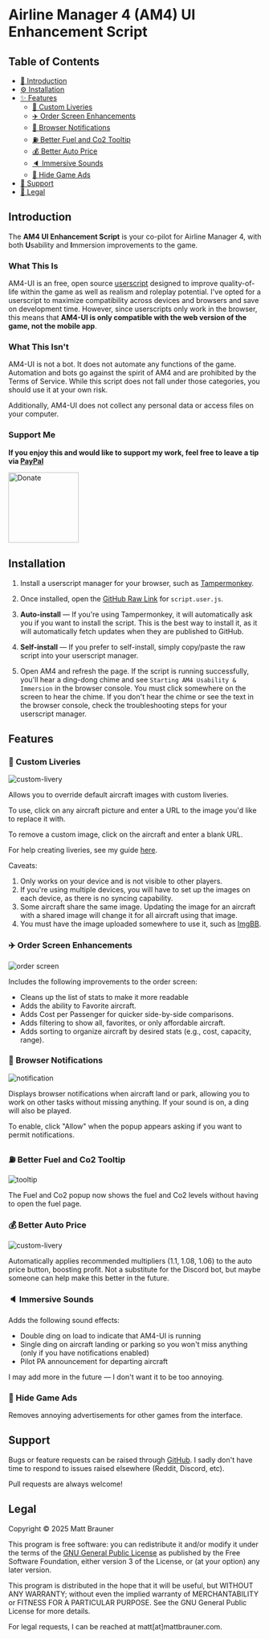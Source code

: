 # Airline Manager 4 (AM4) UI Enhancement Script

## Table of Contents
- [📖 Introduction](#introduction)
- [⚙️ Installation](#installation)
- [✨ Features](#features)
  - [🎨 Custom Liveries](#-custom-liveries)
  - [✈️ Order Screen Enhancements](#%EF%B8%8F-order-screen-enhancements)
  - [🔔 Browser Notifications](#-browser-notifications)
  - [⛽️ Better Fuel and Co2 Tooltip](#%EF%B8%8F-better-fuel-and-co2-tooltip)
  - [💰 Better Auto Price](#-better-auto-price)
  - [🔈 Immersive Sounds](#-immersive-sounds)
  - [🚫 Hide Game Ads](#-hide-game-ads)
- [💖 Support](#support)
- [📄 Legal](#legal)

## Introduction
The **AM4 UI Enhancement Script** is your co-pilot for Airline Manager 4, with both **U**sability and **I**mmersion improvements to the game.

### What This Is

AM4-UI is an free, open source [userscript](https://en.wikipedia.org/wiki/Userscript) designed to improve quality-of-life within the game as well as realism and roleplay potential. I've opted for a userscript to maximize compatibility across devices and browsers and save on development time. However, since userscripts only work in the browser, this means that **AM4-UI is only compatible with the web version of the game, not the mobile app**. 

### What This Isn't

AM4-UI is not a bot. It does not automate any functions of the game. Automation and bots go against the spirit of AM4 and are prohibited by the Terms of Service. While this script does not fall under those categories, you should use it at your own risk. 

Additionally, AM4-UI does not collect any personal data or access files on your computer.

### Support Me

**If you enjoy this and would like to support my work, feel free to leave a tip via [PayPal](https://paypal.me/mattbrauner)**

<a href="https://paypal.me/mattbrauner" target="_blank"><img src="images/donate.png" alt="Donate" width="140" /></a>

## Installation
1. Install a userscript manager for your browser, such as [Tampermonkey](https://www.tampermonkey.net/).

1. Once installed, open the [GitHub Raw Link](https://raw.githubusercontent.com/mb4828/am4-ui-enhancement-script/refs/heads/main/script.user.js) for `script.user.js`.

1. **Auto-install** &mdash; If you're using Tampermonkey, it will automatically ask you if you want to install the script. This is the best way to install it, as it will automatically fetch updates when they are published to GitHub.

1. **Self-install** &mdash; If you prefer to self-install, simply copy/paste the raw script into your userscript manager.

1. Open AM4 and refresh the page. If the script is running successfully, you'll hear a ding-dong chime and see `Starting AM4 Usability & Immersion` in the browser console. You must click somewhere on the screen to hear the chime. If you don't hear the chime or see the text in the browser console, check the troubleshooting steps for your userscript manager.

## Features

### 🎨 Custom Liveries

<img src="images/custom-livery.png" alt="custom-livery" style="max-width:600px" />

Allows you to override default aircraft images with custom liveries.

To use, click on any aircraft picture and enter a URL to the image you'd like to replace it with.

To remove a custom image, click on the aircraft and enter a blank URL.

For help creating liveries, see my guide [here](https://github.com/mb4828/am4-ui-enhancement-script/wiki/How-to-make-a-custom-aircraft-livery-using-Pixlr).

Caveats:
1. Only works on your device and is not visible to other players.
1. If you're using multiple devices, you will have to set up the images on each device, as there is no syncing capability.
1. Some aircraft share the same image. Updating the image for an aircraft with a shared image will change it for all aircraft using that image.
1. You must have the image uploaded somewhere to use it, such as [ImgBB](https://imgbb.com/).

### ✈️ Order Screen Enhancements

<img src="images/order-screen.png" alt="order screen" style="max-width:600px" />

Includes the following improvements to the order screen:
- Cleans up the list of stats to make it more readable
- Adds the ability to Favorite aircraft.
- Adds Cost per Passenger for quicker side-by-side comparisons.
- Adds filtering to show all, favorites, or only affordable aircraft.
- Adds sorting to organize aircraft by desired stats (e.g., cost, capacity, range).

### 🔔 Browser Notifications

<img src="images/notification.png" alt="notification" style="max-width:350px" />

Displays browser notifications when aircraft land or park, allowing you to work on other tasks without missing anything. If your sound is on, a ding will also be played.

To enable, click "Allow" when the popup appears asking if you want to permit notifications.

### ⛽️ Better Fuel and Co2 Tooltip

<img src="images/navbar_tooltip.png" alt="tooltip" style="max-width:250px" />

The Fuel and Co2 popup now shows the fuel and Co2 levels without having to open the fuel page.

### 💰 Better Auto Price

<img src="images/better_auto.png" alt="custom-livery" style="max-width:600px" />

Automatically applies recommended multipliers (1.1, 1.08, 1.06) to the auto price button, boosting profit. Not a substitute for the Discord bot, but maybe someone can help make this better in the future.

### 🔈 Immersive Sounds
Adds the following sound effects:
- Double ding on load to indicate that AM4-UI is running
- Single ding on aircraft landing or parking so you won't miss anything (only if you have notifications enabled)
- Pilot PA announcement for departing aircraft

I may add more in the future &mdash; I don't want it to be too annoying.

### 🚫 Hide Game Ads
Removes annoying advertisements for other games from the interface.

## Support
Bugs or feature requests can be raised through [GitHub](https://github.com/mb4828/am4-ui-enhancement-script/issues). I sadly don't have time to respond to issues raised elsewhere (Reddit, Discord, etc).

Pull requests are always welcome!

## Legal

Copyright &copy; 2025 Matt Brauner

This program is free software: you can redistribute it and/or modify
it under the terms of the [GNU General Public License](LICENSE) as published by
the Free Software Foundation, either version 3 of the License, or
(at your option) any later version.

This program is distributed in the hope that it will be useful,
but WITHOUT ANY WARRANTY; without even the implied warranty of
MERCHANTABILITY or FITNESS FOR A PARTICULAR PURPOSE.  See the
GNU General Public License for more details.

For legal requests, I can be reached at matt[at]mattbrauner.com.

